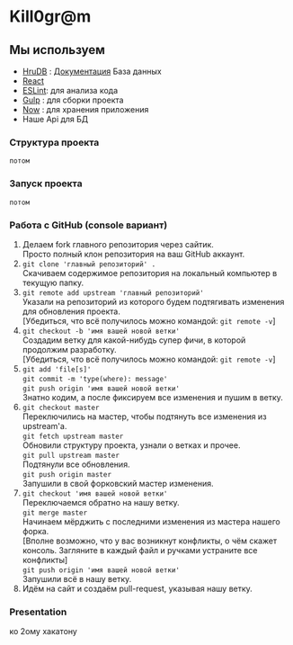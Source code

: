 # Kill0gr@m
## Мы используем
* [HruDB](https://hrudb.herokuapp.com/) : [Документация](https://github.com/urfu-2017/hrudb-docs) База данных
* [React](https://reactjs.org/)
* [ESLint](http://eslint.org/): для анализа кода
* [Gulp](https://gulpjs.com/) : для сборки проекта
* [Now](https://zeit.co/now) : для хранения приложения 
* Наше Api для БД 
### Структура проекта 
```
потом
```
### Запуск проекта
```
потом
```
### Работа с GitHub (console вариант)
1. Делаем fork главного репозитория через сайтик. <br />
    Просто полный клон репозитория на ваш GitHub аккаунт. <br />
2. `git clone 'главный репозиторий' .` <br />
    Скачиваем содержимое репозитория на локальный компьютер в текущую
    папку. <br />
3. `git remote add upstream 'главный репозиторий'` <br />
    Указали на репозиторий из которого будем подтягивать изменения для
    обновления проекта. <br />
    [Убедиться, что всё получилось можно командой: `git remote -v`] <br />
4.  `git checkout -b 'имя вашей новой ветки'` <br />
    Создадим ветку для какой-нибудь супер фичи, в которой продолжим
    разработку. <br />
    [Убедиться, что всё получилось можно командой: `git remote -v`] <br />
5.  `git add 'file[s]'` <br />
    `git commit -m 'type(where): message'` <br />
    `git push origin 'имя вашей новой ветки'` <br />
     Знатно кодим, а после фиксируем все изменения и пушим в ветку. <br />
6.  `git checkout master` <br />
    Переключились на мастер, чтобы подтянуть все изменения из upstream'а. <br />
    `git fetch upstream master` <br />
    Обновили структуру проекта, узнали о ветках и прочее. <br />
    `git pull upstream master` <br />
    Подтянули все обновления. <br />
    `git push origin master` <br />
    Запушили в свой форковский мастер изменения. <br />
7.  `git checkout 'имя вашей новой ветки'` <br />
    Переключаемся обратно на нашу ветку. <br />
    `git merge master` <br />
    Начинаем мёрджить с последними изменения из мастера нашего форка. <br />
    [Вполне возможно, что у вас возникнут конфликты, о чём скажет консоль.
    Загляните в каждый файл и ручками устраните все конфликты] <br />
    `git push origin 'имя вашей новой ветки'` <br />
    Запушили всё в нашу ветку. <br />
8.  Идём на сайт и создаём pull-request, указывая нашу ветку.

### Presentation
ко 2ому хакатону
